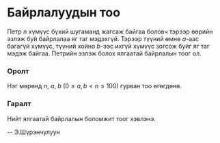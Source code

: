 Байрлалуудын тоо
================

Петр $n$ хүмүүс бүхий шугаманд жагсаж байгаа боловч тэрээр өөрийн эзлэж буй
байрлалаа яг таг мэдэхгүй. Тэрээр түүний өмнө $a$-аас багагүй хүмүүс, түүний
хойно $b$-ээс ихгүй хүмүүс зогсож буйг яг таг мэдэж байгаа. Петрийн эзлэж болох
ялгаатай байрлалын тоог ол.

### Оролт

Нэг мөрөнд $n$, $a$, $b$ ($0 ≤ a, b < n ≤ 100$) гурван тоо өгөгдөнө.

### Гаралт

Нийт ялгаатай байрлалын боломжит тоог хэвлэнэ.

-- Э.Шүрэнчулуун
